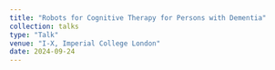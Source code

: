 ```yaml
---
title: "Robots for Cognitive Therapy for Persons with Dementia"
collection: talks
type: "Talk"
venue: "I-X, Imperial College London"
date: 2024-09-24
---
```

